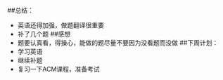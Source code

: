 ##总结：
+ 英语还得加强，做题翻译很重要
+ 补了几个题
##感想
+ 题要认真看，得操心，能做的题尽量不要因为没看题而没做
##下周计划：
+ 学习英语
+ 继续补题
+ 复习一下ACM课程，准备考试
